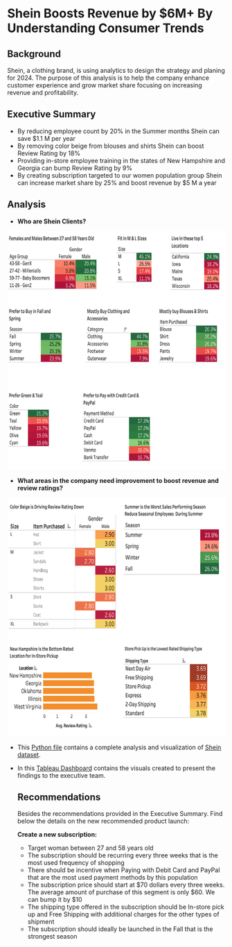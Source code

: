# Shein Boosts Revenue by $6M+ By Understanding Consumer Trends

## Background

Shein, a clothing brand, is using analytics to design the strategy and planing for 2024.  The purpose of this analysis is to help the company enhance customer experience and grow market share focusing on increasing revenue and profitability.

## Executive Summary

* By reducing employee count by 20% in the Summer months Shein can save $1.1 M per year
* By removing color beige from blouses and shirts Shein can boost Review Rating by 18%
* Providing in-store employee training in the states of New Hampshire and Georgia can bump Review Rating by 9%
* By creating subscription targeted to our women population group Shein can increase market share by 25% and boost revenue by $5 M a year

## Analysis

* **Who are Shein Clients?**



<img src= "https://github.com/NataliaVelasquez18/boosting_revenue_by_understanding_consumer_trends/blob/main/screenshots/clients2.png" width="680" height="550" />


* **What areas in the company need improvement to boost revenue and review ratings?**


<img src= "https://github.com/NataliaVelasquez18/boosting_revenue_by_understanding_consumer_trends/blob/main/screenshots/improvement.png" width="680" height="550" />


* This [Python file](https://github.com/NataliaVelasquez18/boosting_revenue_by_understanding_consumer_trends/blob/main/Consumer_trends_EDA_and_Visualization.ipynb) contains a complete analysis and visualization of [Shein dataset](https://github.com/NataliaVelasquez18/boosting_revenue_by_understanding_consumer_trends/blob/main/shopping_trends_updated.csv).

* In this [Tableau Dashboard](https://public.tableau.com/app/profile/natalia.velasquez7860/viz/BoostingRevenueforShein-ImprovementOpportunity/improvement) contains the visuals created to present the findings to the executive team.


  ## Recommendations

  Besides the recommendations provided in the Executive Summary.  Find below the details on the new recommended product launch:

  **Create a new subscription:**

  * Target woman between 27 and 58 years old
  * The subscription should be recurring every three weeks that is the most used frequency of shopping
  * There should be incentive when Paying with Debit Card and PayPal that are the most used payment methods by this population
  * The subscription price should start at $70 dollars every three weeks.  The average amount of purchase of this segment is only $60.  We can bump it by $10
  * The shipping type offered in the subscription should be In-store pick up and Free Shipping with additional charges for the other types of shipment
  * The subscription should ideally be launched in the Fall that is the strongest season
